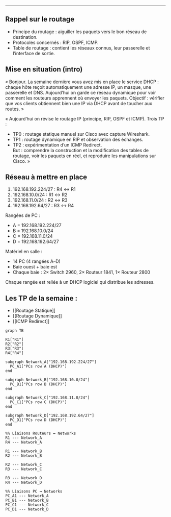 __________
## Rappel sur le routage
- Principe du routage : aiguiller les paquets vers le bon réseau de destination.
- Protocoles concernés : RIP, OSPF, ICMP.
- Table de routage : contient les réseaux connus, leur passerelle et l’interface de sortie.

## Mise en situation (intro)

« Bonjour. La semaine dernière vous avez mis en place le service DHCP : chaque hôte reçoit automatiquement une adresse IP, un masque, une passerelle et DNS. Aujourd’hui on garde ce réseau dynamique pour voir comment les routeurs apprennent où envoyer les paquets. Objectif : vérifier que vos clients obtiennent bien une IP via DHCP avant de toucher aux routes. »

« Aujourd’hui on révise le routage IP (principe, RIP, OSPF et ICMP). Trois TP :
- TP0 : routage statique manuel sur Cisco avec capture Wireshark.
- TP1 : routage dynamique en RIP et observation des échanges.
- TP2 : expérimentation d’un ICMP Redirect.  
    But : comprendre la construction et la modification des tables de routage, voir les paquets en réel, et reproduire les manipulations sur Cisco. »

## Réseau à mettre en place
1. 192.168.192.224/27 : R4 ↔ R1
2. 192.168.10.0/24 : R1 ↔ R2
3. 192.168.11.0/24 : R2 ↔ R3
4. 192.168.192.64/27 : R3 ↔ R4

Rangées de PC :
- A = 192.168.192.224/27
- B = 192.168.10.0/24
- C = 192.168.11.0/24
- D = 192.168.192.64/27

Matériel en salle :
- 14 PC (4 rangées A–D)
- Baie ouest + baie est
- Chaque baie : 2× Switch 2960, 2× Routeur 1841, 1× Routeur 2800

Chaque rangée est reliée à un DHCP logiciel qui distribue les adresses.

## Les TP de la semaine :
 - [[Routage Statique]]
 - [[Routage Dynamique]]
 - [[ICMP Redirect]]

``` mermaid
graph TB

R1["R1"]
R2["R2"]
R3["R3"]
R4["R4"]

subgraph Network_A["192.168.192.224/27"]
  PC_A1["PCs row A (DHCP)"]
end

subgraph Network_B["192.168.10.0/24"]
  PC_B1["PCs row B (DHCP)"]
end

subgraph Network_C["192.168.11.0/24"]
  PC_C1["PCs row C (DHCP)"]
end

subgraph Network_D["192.168.192.64/27"]
  PC_D1["PCs row D (DHCP)"]
end

%% Liaisons Routeurs ↔ Networks
R1 --- Network_A
R4 --- Network_A

R1 --- Network_B
R2 --- Network_B

R2 --- Network_C
R3 --- Network_C

R3 --- Network_D
R4 --- Network_D

%% Liaisons PC ↔ Networks
PC_A1 --- Network_A
PC_B1 --- Network_B
PC_C1 --- Network_C
PC_D1 --- Network_D

```
